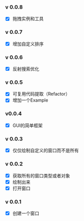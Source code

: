 ### v 0.0.8

- [x] 拖拽实例和工具

### v 0.0.7

- [x] 增加自定义排序

### v 0.0.6

- [x] 反射搜索优化

### v 0.0.5

- [x] 可复用代码提取（Refactor）
- [x] 增加一个Example

### v0.0.4

- [x] GUI的简单框架

### v 0.0.3

- [x] 仅仅绘制自定义的窗口而不是所有


### v 0.0.2

- [x] 获取所有的窗口类型或者对象
- [x] 绘制出来
- [x] 打开窗口

### v 0.0.1

- [x] 创建一个窗口